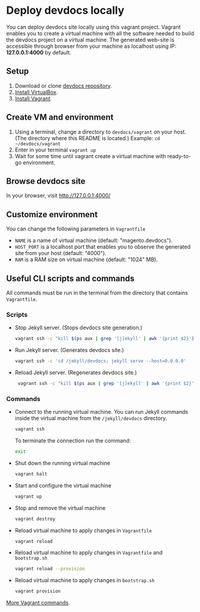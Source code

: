 # Deploy devdocs locally

You can deploy devdocs site locally using this vagrant project. Vagrant enables you to create a virtual machine with all the software needed to build the devdocs project on a virtual machine. The generated web-site is accessible through browser from your machine as localhost using IP: **127.0.0.1:4000** by default.

## Setup

1. Download or clone [devdocs repository](https://github.com/magento/devdocs).
2. [Install VirtualBox](https://www.virtualbox.org/wiki/Downloads). 
3. [Install Vagrant](https://www.vagrantup.com/).

## Create VM and environment 

1. Using a terminal, change a directory to `devdocs/vagrant` on your host. (The directory where this README is located.) 
 Example: `cd ~/devdocs/vagrant`
2. Enter in your terminal `vagrant up`
3. Wait for some time until vagrant create a virtual machine with ready-to-go environment.

## Browse devdocs site

In your browser, visit http://127.0.0.1:4000/

## Customize environment

You can change the following parameters in `Vagrantfile`

- `NAME` is a name of virtual machine (default: "magento.devdocs").
- `HOST_PORT` is a localhost port that enables you to observe the generated site from your host (default: "4000"). 
- `RAM` is a RAM size on virtual machine (default:  "1024" MB).

## Useful CLI scripts and commands

All commands must be run in the terminal from the directory that contains `Vagrantfile`.

### Scripts

- Stop Jekyll server. (Stops devdocs site generation.)
  ```bash
  vagrant ssh -c "kill $(ps aux | grep '[j]ekyll' | awk '{print $2}')"
  ```  
- Run Jekyll server. (Generates devdocs site.)
  ```bash
  vagrant ssh -c 'cd /jekyll/devdocs; jekyll serve --host=0.0.0.0'
  ```
- Reload Jekyll server. (Regenerates devdocs site.)
  ```bash
   vagrant ssh -c "kill $(ps aux | grep '[j]ekyll' | awk '{print $2}'); cd /jekyll/devdocs; jekyll serve --host=0.0.0.0"
   ```
    
### Commands

- Connect to the running virtual machine. You can run Jekyll commands inside the virtual machine from the `/jekyll/devdocs` directory.
  ```bash
  vagrant ssh
  ```
  To terminate the connection run the command:
  ```bash
  exit
  ```
- Shut down the running virtual machine
  ```bash 
  vagrant halt
  ```
- Start and configure the virtual machine
  ```bash
  vagrant up
  ```
- Stop and remove the virtual machine
  ```bash
  vagrant destroy
  ```
- Reload virtual machine to apply changes in `Vagrantfile` 
  ```bash
  vagrant reload
  ```
- Reload virtual machine to apply changes in `Vagrantfile` and `bootstrap.sh`
  ```bash
  vagrant reload --provision
  ```
- Reload virtual machine to apply changes in `bootstrap.sh`
  ```bash
  vagrant provision
  ```

[More Vagrant commands](https://www.vagrantup.com/docs/cli/up.html).